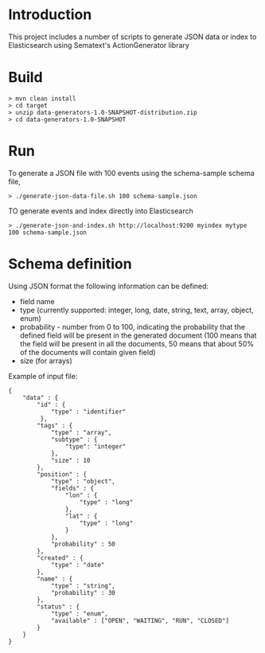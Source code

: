 # Introduction
This project includes a number of scripts to generate JSON data or index to Elasticsearch using Sematext's ActionGenerator library

# Build

```
> mvn clean install
> cd target
> unzip data-generators-1.0-SNAPSHOT-distribution.zip
> cd data-generators-1.0-SNAPSHOT
```

# Run

To generate a JSON file with 100 events using the schema-sample schema file,

```
> ./generate-json-data-file.sh 100 schema-sample.json
```

TO generate events and index directly into Elasticsearch

```
> ./generate-json-and-index.sh http://localhost:9200 myindex mytype 100 schema-sample.json
```

# Schema definition

Using JSON format the following information can be defined:

- field name
- type (currently supported: integer, long, date, string, text, array, object, enum)
- probability - number from 0 to 100, indicating the probability that the defined field will be present in the generated document (100 means that the field will be present in all the documents, 50 means that about 50% of the documents will contain given field)
- size (for arrays)

Example of input file:

```
{
	"data" : {
		"id" : {
			"type" : "identifier"
		 },
		"tags" : {
			"type" : "array",
			"subtype" : {
				"type": "integer"
			},
			"size" : 10
		},
		"position" : {
			"type" : "object",
			"fields" : {
				"lon" : {
					"type" : "long"
				},
				"lat" : {
					"type" : "long"
				}
			},
			"probability" : 50
		},
		"created" : {
			"type" : "date"
		},
		"name" : {
			"type" : "string",
			"probability" : 30
		},
		"status" : {
			"type" : "enum",
			"available" : ["OPEN", "WAITING", "RUN", "CLOSED"]
		}
	}
}
```
